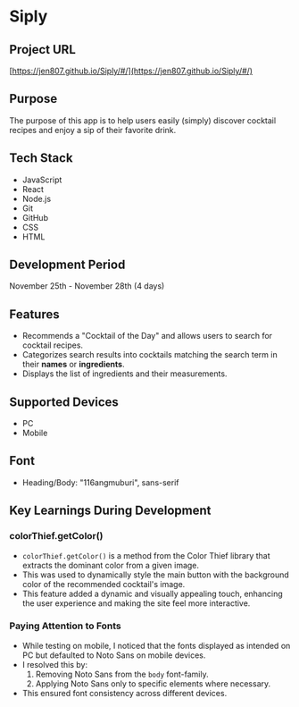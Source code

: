 # Siply

## Project URL

[https://jen807.github.io/Siply/#/](https://jen807.github.io/Siply/#/)

## Purpose

The purpose of this app is to help users easily (simply) discover cocktail recipes and enjoy a sip of their favorite drink.

## Tech Stack

- JavaScript
- React
- Node.js
- Git
- GitHub
- CSS
- HTML

## Development Period

November 25th - November 28th (4 days)

## Features

- Recommends a "Cocktail of the Day" and allows users to search for cocktail recipes.
- Categorizes search results into cocktails matching the search term in their **names** or **ingredients**.
- Displays the list of ingredients and their measurements.

## Supported Devices

- PC
- Mobile

## Font

- Heading/Body: "116angmuburi", sans-serif

## Key Learnings During Development

### colorThief.getColor()

- `colorThief.getColor()` is a method from the Color Thief library that extracts the dominant color from a given image.
- This was used to dynamically style the main button with the background color of the recommended cocktail's image.
- This feature added a dynamic and visually appealing touch, enhancing the user experience and making the site feel more interactive.

### Paying Attention to Fonts

- While testing on mobile, I noticed that the fonts displayed as intended on PC but defaulted to Noto Sans on mobile devices.
- I resolved this by:
  1. Removing Noto Sans from the `body` font-family.
  2. Applying Noto Sans only to specific elements where necessary.
- This ensured font consistency across different devices.
